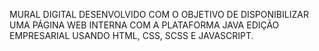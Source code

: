 MURAL DIGITAL DESENVOLVIDO COM O OBJETIVO DE DISPONIBILIZAR UMA PÁGINA WEB INTERNA COM A PLATAFORMA JAVA EDIÇÃO EMPRESARIAL USANDO HTML, CSS, SCSS E JAVASCRIPT.
